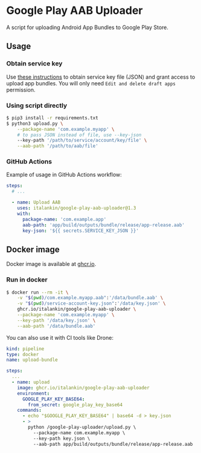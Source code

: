 # Google Play AAB Uploader

A script for uploading Android App Bundles to Google Play Store.

## Usage

### Obtain service key

Use [these instructions](https://developers.google.com/android-publisher/getting_started) to obtain service key file (JSON) and grant access to upload app bundles.
You will only need `Edit and delete draft apps` permission.

### Using script directly

```sh
$ pip3 install -r requirements.txt
$ python3 upload.py \
    --package-name 'com.example.myapp' \
    # to pass JSON instead of file, use --key-json
    --key-path '/path/to/service/account/key/file' \
    --aab-path '/path/to/aab/file'
```

### GitHub Actions

Example of usage in GitHub Actions workflow:

```yaml
steps:
  # ...

  - name: Upload AAB
    uses: italankin/google-play-aab-uploader@1.3
    with:
      package-name: 'com.example.app'
      aab-path: 'app/build/outputs/bundle/release/app-release.aab'
      key-json: '${{ secrets.SERVICE_KEY_JSON }}'
```

## Docker image

Docker image is available at [ghcr.io](https://ghcr.io/italankin/google-play-aab-uploader).

### Run in docker

```sh
$ docker run --rm -it \
    -v "$(pwd)/com.example.myapp.aab":'/data/bundle.aab' \
    -v "$(pwd)/service-account-key.json":'/data/key.json' \
    ghcr.io/italankin/google-play-aab-uploader \
    --package-name 'com.example.myapp' \
    --key-path '/data/key.json' \
    --aab-path '/data/bundle.aab'
```

You can also use it with CI tools like Drone:

```yaml
kind: pipeline
type: docker
name: upload-bundle

steps:
  ...
  - name: upload
    image: ghcr.io/italankin/google-play-aab-uploader
    environment:
      GOOGLE_PLAY_KEY_BASE64:
        from_secret: google_play_key_base64
    commands:
      - echo "$GOOGLE_PLAY_KEY_BASE64" | base64 -d > key.json
      - >
        python /google-play-uploader/upload.py \
          --package-name com.example.myapp \
          --key-path key.json \
          --aab-path app/build/outputs/bundle/release/app-release.aab
```
